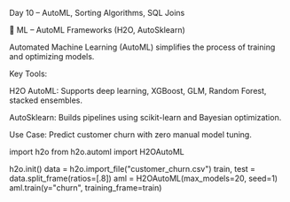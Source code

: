 Day 10 – AutoML, Sorting Algorithms, SQL Joins

📌 ML – AutoML Frameworks (H2O, AutoSklearn)

Automated Machine Learning (AutoML) simplifies the process of training and optimizing models.

Key Tools:

H2O AutoML: Supports deep learning, XGBoost, GLM, Random Forest, stacked ensembles.

AutoSklearn: Builds pipelines using scikit-learn and Bayesian optimization.

Use Case: Predict customer churn with zero manual model tuning.

import h2o
from h2o.automl import H2OAutoML

h2o.init()
data = h2o.import_file("customer_churn.csv")
train, test = data.split_frame(ratios=[.8])
aml = H2OAutoML(max_models=20, seed=1)
aml.train(y="churn", training_frame=train)
